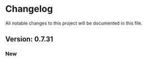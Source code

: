 # Changelog

All notable changes to this project will be documented in this file.

## Version: 0.7.31

### New



